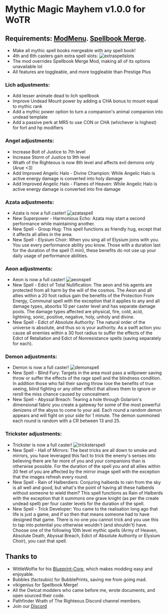 # Mythic Magic Mayhem v1.0.0 for WoTR
## Requirements: [ModMenu](https://github.com/WittleWolfie/ModMenu). [Spellbook Merge](https://github.com/vikigenius/SpellbookMerge/tree/master).
- Make all mythic spell books mergeable with any spell book!
- 4th and 6th casters gain extra spell slots:
![extraspellslots](https://github.com/YLMstring/Mythic-Magic-Mayhem/assets/61271096/c06aeaf6-1418-480a-8ca2-efb23944d3de)
- The mod overrides Spellbook Merge Mod, making all of its options unavailable lol
- All features are toggleable, and more toggleable than Prestige Plus
### Lich adjustments:
- Add lesser animate dead to lich spellbook
- Improve Undead Mount power by adding a CHA bonus to mount equal to mythic rank
- Add a mythic power option to turn a companion's animal companion into undead template
- Add a passive perk at MR5 to use CON or CHA (whichever is highest) for fort and hp modifiers
### Angel adjustments:
- Increase Bolt of Justice to 7th level
- Increase Storm of Justice to 9th level
- Wrath of the Righteous is now 8th level and affects evil demons only (Arue <3)
- Add Improved Angelic Halo - Divine Champion: While Angelic Halo is active energy damage is converted into holy damage
- Add Improved Angelic Halo - Flames of Heaven: While Angelic Halo is active energy damage is converted into fire damage
### Azata adjustments:
- Azata is now a full caster!
![azataspell](https://github.com/YLMstring/Mythic-Magic-Mayhem/assets/61271096/7c67d046-161f-4319-93cd-0b999c01d1e2)
- New Superpower - Harmonious Echo: Azata may start a second performance while maintaining another.
- New Spell - Group Hug: This spell functions as friendly hug, except that it affects all allies in the area.
- New Spell - Elysium Choir: When you sing all of Elysium joins with you. You use every performance ability you know. Those with a duration last for the duration of the spell (1 min), these benefits do not use up your daily usage of performance abilities.
### Aeon adjustments:
- Aeon is now a full caster!
![aeonspell](https://github.com/YLMstring/Mythic-Magic-Mayhem/assets/61271096/82323a86-62e9-4dad-ac7a-80aabc7c8037)
- New Spell - Edict of Total Nullification: The aeon and his agents are protected from all harm by the will of the cosmos. The Aeon and all allies within a 20 foot radius gain the benefits of the Protection From Energy, Communal spell with the exception that it applies to any and all damage types, absorbs 10 per caster level and has separate damage pools. The damage types affected are physical, fire, cold, acid, lightning, sonic, positive, negative, holy, unholy and divine.
- New Spell - Edict of Absolute Authority: The natural order of the universe is absolute, and thus so is your authority. As a swift action you cause all enemies within a 30 foot radius to suffer the effects of the Edict of Retaliation and Edict of Nonresistance spells (saving separately for each).
### Demon adjustments:
- Demon is now a full caster!
![demonspell](https://github.com/YLMstring/Mythic-Magic-Mayhem/assets/61271096/ecf202f1-cb7b-4d3f-98c1-2b4cea607a0a)
- New Spell - Blind Fury: Targets in the area must pass a willpower saving throw or suffer the effects of the rage spell and the blindness condition.  In addition those who fail their saving throw lose the benefits of true seeing, blind fighting or any other effect that allows them to ignore or reroll the miss chance caused by concealment.
- New Spell - Abyssal Breach: Tearing a hole through Golarion's dimensional fabric you create a gateway for some of the most powerful denizens of the abyss to come to your aid.  Each round a random demon appears and will fight on your side for 1 minute.  The demon summoned each round is random with a CR between 13 and 25.
### Trickster adjustments:
- Trickster is now a full caster!
![tricksterspell](https://github.com/YLMstring/Mythic-Magic-Mayhem/assets/61271096/53f098a0-d62b-481e-8916-05e001390cea)
- New Spell - Hall of Mirrors: The best tricks are all down to smoke and mirrors, you have leveraged this fact to trick the enemy's senses into believing there are far more of you and your companions than is otherwise possible.  For the duration of the spell you and all allies within 30 feet of you are affected by the mirror image spell with the exception that the images refresh every round. 
- New Spell - Rain of Halberdiers: Conjuring halberds to rain from the sky is all well and good, but what's the point of having all these halberds without someone to wield them?  This spell functions as Rain of Halberds with the exception that it summons one grave knight (as per the create undead spell) per four caster levels for the duration of the spell.
- New Spell - Trick Developer: You came to the realisation long ago that life is just a game, and if so then that means someone had to have designed that game.  There is no one you cannot trick and you use this to tap into potential you otherwise wouldn't (and shouldn't) have.  Choose one of the following 10th level mythic spells (Army of Heaven, Absolute Death, Abyssal Breach, Edict of Absolute Authority or Elysium Choir), you cast that spell.
## Thanks to  
-   WittleWolfie for his [Blueprint-Core](https://wittlewolfie.github.io/WW-Blueprint-Core/index.html), which makes modding easy and enjoyable.
-   Bubbles (factsubio) for BubblePrints, saving me from going mad.
-   vikigenius for Spellbook Merge!   
-   All the Owlcat modders who came before me, wrote documents, and open sourced their code.
-   Pathfinder Wrath of The Righteous Discord channel members.
-   Join our [Discord](https://discord.com/invite/wotr)
